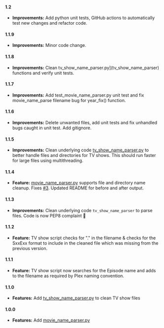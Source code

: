 #### 1.2
* **Improvements:** Add python unit tests, GitHub actions to automatically test new changes and refactor code.

#### 1.1.9
* **Improvements:** Minor code change.

#### 1.1.8
* **Improvements:** Clean tv_show_name_parser.py](tv_show_name_parser) functions and verify unit tests.

#### 1.1.7
* **Improvements:** Add test_movie_name_parser.py unit test and fix movie_name_parse filename bug for year_fix() function.

#### 1.1.6
* **Improvements:** Delete unwanted files, add unit tests and fix unhandled bugs caught in unit test. Add gitignore.

#### 1.1.5

* **Improvements:** Clean underlying code [tv_show_name_parser.py](tv_show_name_parser) to better handle files and directories for TV shows. This should run faster for large files using multithreading.

#### 1.1.4

* **Feature:** [movie_name_parser.py](/movie_name_parser.py) supports file and directory name cleanup. Fixes [#3](https://github.com/shreyasgaonkar/Plex-filename-parser/issues/3). Updated README for before and after output.

#### 1.1.3

* **Improvements:** Clean underlying code ```tv_show_name_parser``` to parse files. Code is now PEP8 complaint :tada:

#### 1.1.2

* **Feature:** TV show script checks for "." in the filename & checks for the SxxExx format to include in the cleaned file which was missing from the previous version.

#### 1.1.1

* **Feature:** TV show script now searches for the Episode name and adds to the filename as required by Plex naming convention.

#### 1.1.0

* **Features:** Add [tv_show_name_parser.py](tv_show_name_parser) to clean TV show files

#### 1.0.0

* **Features:**  Add [movie_name_parser.py](/movie_name_parser.py)
